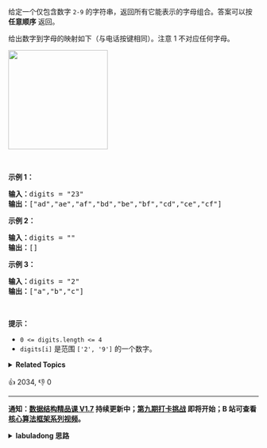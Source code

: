 <p>给定一个仅包含数字&nbsp;<code>2-9</code>&nbsp;的字符串，返回所有它能表示的字母组合。答案可以按 <strong>任意顺序</strong> 返回。</p>

<p>给出数字到字母的映射如下（与电话按键相同）。注意 1 不对应任何字母。</p>

<p><img src="https://assets.leetcode-cn.com/aliyun-lc-upload/uploads/2021/11/09/200px-telephone-keypad2svg.png" style="width: 200px;" /></p>

<p>&nbsp;</p>

<p><strong>示例 1：</strong></p>

<pre>
<strong>输入：</strong>digits = "23"
<strong>输出：</strong>["ad","ae","af","bd","be","bf","cd","ce","cf"]
</pre>

<p><strong>示例 2：</strong></p>

<pre>
<strong>输入：</strong>digits = ""
<strong>输出：</strong>[]
</pre>

<p><strong>示例 3：</strong></p>

<pre>
<strong>输入：</strong>digits = "2"
<strong>输出：</strong>["a","b","c"]
</pre>

<p>&nbsp;</p>

<p><strong>提示：</strong></p>

<ul>
	<li><code>0 &lt;= digits.length &lt;= 4</code></li>
	<li><code>digits[i]</code> 是范围 <code>['2', '9']</code> 的一个数字。</li>
</ul>
<details><summary><strong>Related Topics</strong></summary>哈希表 | 字符串 | 回溯</details><br>

<div>👍 2034, 👎 0</div>

<div id="labuladong"><hr>

**通知：[数据结构精品课 V1.7](https://aep.h5.xeknow.com/s/1XJHEO) 持续更新中；[第九期打卡挑战](https://aep.h5.xeknow.com/s/3SlWbp) 即将开始；B 站可查看 [核心算法框架系列视频](https://space.bilibili.com/14089380/channel/series)。**

<details><summary><strong>labuladong 思路</strong></summary>

## 基本思路

你需要先看前文 [回溯算法详解](https://labuladong.github.io/article/fname.html?fname=回溯算法详解修订版) 和 [回溯算法团灭子集、排列、组合问题](https://labuladong.github.io/article/fname.html?fname=子集排列组合)，然后看这道题就很简单了，无非是回溯算法的运用而已。

组合问题本质上就是遍历一棵回溯树，套用回溯算法代码框架即可。

**标签：[回溯算法](https://mp.weixin.qq.com/mp/appmsgalbum?__biz=MzAxODQxMDM0Mw==&action=getalbum&album_id=2122002916411604996)，[数学](https://mp.weixin.qq.com/mp/appmsgalbum?__biz=MzAxODQxMDM0Mw==&action=getalbum&album_id=2122023604245659649)**

## 解法代码

```java
class Solution {
    // 每个数字到字母的映射
    String[] mapping = new String[] {
            "", "", "abc", "def", "ghi", "jkl", "mno", "pqrs", "tuv", "wxyz"
    };

    List<String> res = new LinkedList<>();

    public List<String> letterCombinations(String digits) {
        if (digits.isEmpty()) {
            return res;
        }
        // 从 digits[0] 开始进行回溯
        backtrack(digits, 0, new StringBuilder());
        return res;
    }

    // 回溯算法主函数
    void backtrack(String digits, int start, StringBuilder sb) {
        if (sb.length() == digits.length()) {
            // 到达回溯树底部
            res.add(sb.toString());
            return;
        }
        // 回溯算法框架
        for (int i = start; i < digits.length(); i++) {
            int digit = digits.charAt(i) - '0';
            for (char c : mapping[digit].toCharArray()) {
                // 做选择
                sb.append(c);
                // 递归下一层回溯树
                backtrack(digits, i + 1, sb);
                // 撤销选择
                sb.deleteCharAt(sb.length() - 1);
            }
        }
    }
}
```

</details>
</div>



